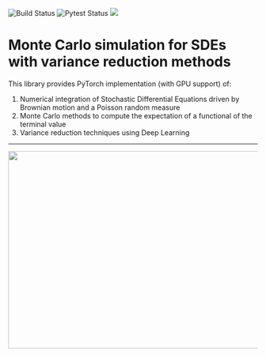 ![Build Status](https://www.travis-ci.com/Piers14/sde_mc.svg?branch=main)
![Pytest Status](https://github.com/Piers14/sde_mc/workflows/pytesting/badge.svg)
<img src="https://coveralls.io/repos/github/Piers14/sde_mc/badge.svg?branch=main&kill_cache=1" />

# Monte Carlo simulation for SDEs with variance reduction methods
This library provides PyTorch implementation (with GPU support) of:
1. Numerical integration of Stochastic Differential Equations driven by Brownian motion and a Poisson random measure
2. Monte Carlo methods to compute the expectation of a functional of the terminal value
3. Variance reduction techniques using Deep Learning

---
<p align="center">
  <img width="600" height="400" src="./viz/gbm_paths.gif">
</p>
